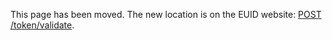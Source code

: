 This page has been moved. The new location is on the EUID website: [POST /token/validate](https://euid.eu/docs/endpoints/post-token-validate).
